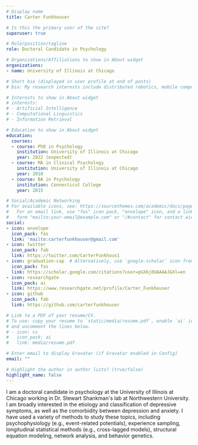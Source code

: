 ```yaml
---
# Display name
title: Carter Funkhouser

# Is this the primary user of the site?
superuser: true

# Role/position/tagline
role: Doctoral Candidate in Psychology

# Organizations/Affiliations to show in About widget
organizations:
- name: University of Illinois at Chicago

# Short bio (displayed in user profile at end of posts)
# bio: My research interests include distributed robotics, mobile computing and programmable matter.

# Interests to show in About widget
# interests:
# - Artificial Intelligence
# - Computational Linguistics
# - Information Retrieval

# Education to show in About widget
education:
  courses:
  - course: PhD in Psychology
    institution: University of Illinois at Chicago
    year: 2022 (expected)
  - course: MA in Clinical Psychology
    institution: University of Illinois at Chicago
    year: 2018
  - course: BA in Psychology
    institution: Connecticut College
    year: 2015

# Social/Academic Networking
# For available icons, see: https://sourcethemes.com/academic/docs/page-builder/#icons
#   For an email link, use "fas" icon pack, "envelope" icon, and a link in the
#   form "mailto:your-email@example.com" or "/#contact" for contact widget.
social:
- icon: envelope
  icon_pack: fas
  link: 'mailto:carterfunkhouser@gmail.com'
- icon: twitter
  icon_pack: fab
  link: https://twitter.com/CarterFunkhous1
- icon: graduation-cap  # Alternatively, use `google-scholar` icon from `ai` icon pack
  icon_pack: fas
  link: https://scholar.google.com/citations?user=pGX6j8UAAAAJ&hl=en
- icon: researchgate
  icon_pack: ai
  link: https://www.researchgate.net/profile/Carter_Funkhouser
- icon: github
  icon_pack: fab
  link: https://github.com/carterfunkhouser  

# Link to a PDF of your resume/CV.
# To use: copy your resume to `static/media/resume.pdf`, enable `ai` icons in `params.toml`, 
# and uncomment the lines below.
# - icon: cv
#   icon_pack: ai
#   link: media/resume.pdf

# Enter email to display Gravatar (if Gravatar enabled in Config)
email: ""

# Highlight the author in author lists? (true/false)
highlight_name: false
---
```


I am a doctoral candidate in psychology at the University of Illinois at Chicago working in Dr. Stewart Shankman's lab at Northwestern University. I am broadly interested in the etiology and classification of depressive symptoms, as well as the comorbidity between depression and anxiety. I have used a variety of methods to study these topics, including psychophysiology (e.g., event-related potentials), experience sampling, longitudinal statistical methods (e.g., cross-lagged models), structural equation modeling, network analysis, and behavior genetics.

